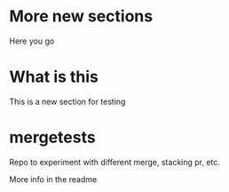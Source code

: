 # More new sections
Here you go

# What is this
This is a new section for testing

# mergetests
Repo to experiment with different merge, stacking pr, etc.

More info in the readme
